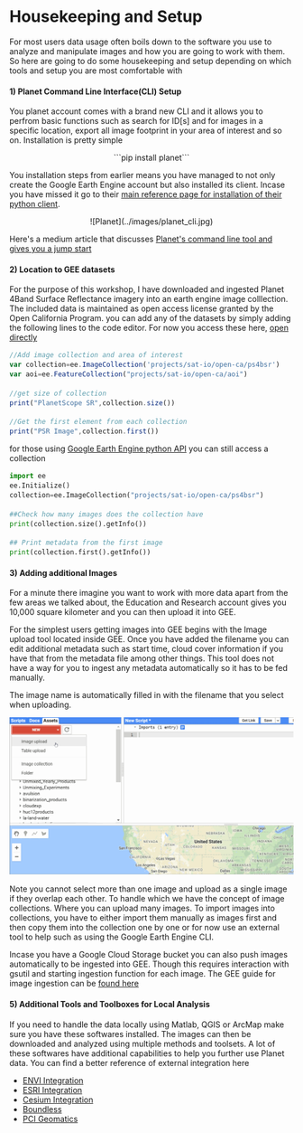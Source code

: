 # Housekeeping and Setup

For most users data usage often boils down to the software you use to analyze and manipulate images and how you are going to work with them. So here are going to do some housekeeping and setup depending on which tools and setup you are most comfortable with

#### 1) Planet Command Line Interface(CLI) Setup
You planet account comes with a brand new CLI and it allows you to perfrom basic functions such as search for ID[s] and for images in a specific location, export all image footprint in your area of interest and so on. Installation is pretty simple

<center>```pip install planet```</center>

You installation steps from earlier means you have managed to not only create the Google Earth Engine account but also installed its client. Incase you have missed it go to their [main reference page for installation of their python client](https://developers.google.com/earth-engine/command_line).

<center>![Planet](../images/planet_cli.jpg)</center>

Here's a medium article that discusses [Planet's command line tool and gives you a jump start](https://medium.com/planet-stories/demystifying-planets-command-line-tool-660870b32317)

#### 2) Location to GEE datasets
For the purpose of this workshop, I have downloaded and ingested Planet 4Band Surface Reflectance imagery into an earth engine image colllection. The included data is maintained as open access license granted by the Open California Program. you can add any of the datasets by simply adding the following lines to the code editor. For now you access these here, [open directly](https://code.earthengine.google.com/07fc8bec5beca89960d919d5e1cb8a8b)

``` js
//Add image collection and area of interest
var collection=ee.ImageCollection('projects/sat-io/open-ca/ps4bsr')
var aoi=ee.FeatureCollection("projects/sat-io/open-ca/aoi")

//get size of collection
print("PlanetScope SR",collection.size())

//Get the first element from each collection
print("PSR Image",collection.first())
```

for those using [Google Earth Engine python API](https://developers.google.com/earth-engine/python_install) you can still access a collection

``` py
import ee
ee.Initialize()
collection=ee.ImageCollection("projects/sat-io/open-ca/ps4bsr")

##Check how many images does the collection have
print(collection.size().getInfo())

## Print metadata from the first image
print(collection.first().getInfo())
```

#### 3) Adding additional Images
For a minute there imagine you want to work with more data apart from the few areas we talked about, the Education and Research account gives you 10,000 square kilometer and you can then upload it into GEE.

For the simplest users getting images into GEE begins with the Image upload tool located inside GEE. Once you have added the filename you can edit additional metadata such as start time, cloud cover information if you have that from the metadata file among other things. This tool does not have a way for you to ingest any metadata automatically so it has to be fed manually.

The image name is automatically filled in with the filename that you select when uploading.

![Image Upload](../images/upload_gee.gif)

Note you cannot select more than one image and upload as a single image if they overlap each other. To handle which we have the concept of image collections. Where you can upload many images. To import images into collections, you have to either import them manually as images first and then copy them into the collection one by one or for now use an external tool to help such as using the Google Earth Engine CLI.

Incase you have a Google Cloud Storage bucket you can also push images automatically to be ingested into GEE. Though this requires interaction with gsutil and starting ingestion function for each image. The GEE guide for image ingestion can be [found here](https://developers.google.com/earth-engine/image_upload)

#### 5) Additional Tools and Toolboxes for Local Analysis
If you need to handle the data locally using Matlab, QGIS or ArcMap make sure you have these softwares installed. The images can then be downloaded and analyzed using multiple methods and toolsets. A lot of these softwares have additional capabilities to help you further use Planet data. You can find a better reference of external integration here

* [ENVI Integration](https://www.planet.com/pulse/explore-and-analyze-planet-imagery-with-harris-envi)
* [ESRI Integration](https://blogs.esri.com/esri/arcgis/2017/05/10/new-tools-for-managing-planet-imagery)
* [Cesium Integration](https://www.planet.com/pulse/planet-imagery-available-to-cesium-community)
* [Boundless](https://boundlessgeo.com/press_releases/boundless-announces-strategic-partnership-planet-expand-imagery-ecosystem)
* [PCI Geomatics](http://www.pcigeomatics.com/pressnews/2017_PCI_Planet_Ecosystem.pdf)
